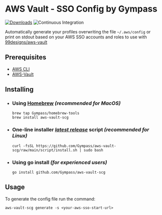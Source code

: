 # AWS Vault - SSO Config by Gympass

[![Downloads](https://img.shields.io/github/downloads/Gympass/aws-vault-scg/total.svg)](https://github.com/Gympass/aws-vault-scg/releases)
![Continuous Integration](https://github.com/Gympass/aws-vault-scg/actions/workflows/release.yaml/badge.svg)

Automatically generate your profiles overwriting the file `~/.aws/config` or print on stdout based on your AWS SSO accounts and roles to use with [99designs/aws-vault](https://github.com/99designs/aws-vault)

## **Prerequisites**

- [AWS CLI](https://aws.amazon.com/cli/)
- [AWS-Vault](https://github.com/99designs/aws-vault)

## **Installing**

- ###  **Using [Homebrew](https://brew.sh/)** _(recommended for MacOS)_

  ```shell
  brew tap Gympass/homebrew-tools
  brew install aws-vault-scg
  ```

- ### **One-line installer _[latest release](https://github.com/Gympass/aws-vault-scg/releases/latest)_ script** _(recommended for Linux)_
  
  ```shell
  curl -fsSL https://github.com/Gympass/aws-vault-scg/raw/main/script/install.sh | sudo bash
  ```

- ### **Using go install** _(for experienced users)_

  ```shell
  go install github.com/Gympass/aws-vault-scg
  ```

## Usage

To generate the config file run the command:

```shell
aws-vault-scg generate -s <your-aws-sso-start-url>
```
